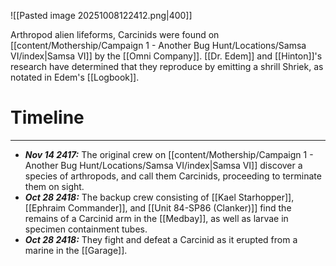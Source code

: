 ![[Pasted image 20251008122412.png|400]]

Arthropod alien lifeforms, Carcinids were found on [[content/Mothership/Campaign 1 - Another Bug Hunt/Locations/Samsa VI/index|Samsa VI]] by the [[Omni Company]]. [[Dr. Edem]] and [[Hinton]]'s research have determined that they reproduce by emitting a shrill Shriek, as notated in Edem's [[Logbook]].

# Timeline
---
* ***Nov 14 2417:*** The original crew on [[content/Mothership/Campaign 1 - Another Bug Hunt/Locations/Samsa VI/index|Samsa VI]] discover a species of arthropods, and call them Carcinids, proceeding to terminate them on sight.
* ***Oct 28 2418:*** The backup crew consisting of [[Kael Starhopper]], [[Ephraim Commander]], and [[Unit 84-SP86 (Clanker)]] find the remains of a Carcinid arm in the [[Medbay]], as well as larvae in specimen containment tubes.
* ***Oct 28 2418:*** They fight and defeat a Carcinid as it erupted from a marine in the [[Garage]].